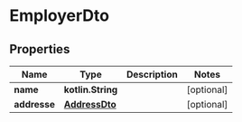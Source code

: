 
# EmployerDto

## Properties
Name | Type | Description | Notes
------------ | ------------- | ------------- | -------------
**name** | **kotlin.String** |  |  [optional]
**addresse** | [**AddressDto**](AddressDto.md) |  |  [optional]
